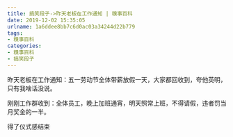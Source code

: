 ```yaml
---
title: 搞笑段子->昨天老板在工作通知 | 糗事百科
date: 2019-12-02 15:35:05
urlname: 1a6ddee8bb7c6d0ac03a34244d22b779
tags: 
- 糗事百科
categories:
- 糗事百科
- 搞笑段子
---
```

昨天老板在工作通知：五一劳动节全体带薪放假一天，大家都回收到，夸他英明，只有我啥话没说。

刚刚工作群收到：全体员工，晚上加班通宵，明天照常上班，不得请假，违者罚当月奖金的一半。

得了仪式感结束


